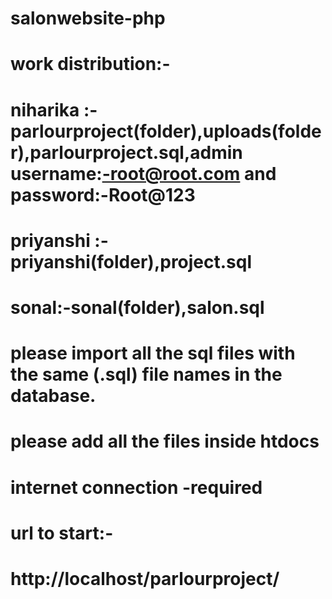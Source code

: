 # salonwebsite-php


# work distribution:-
# niharika :-parlourproject(folder),uploads(folder),parlourproject.sql,admin username:-root@root.com and password:-Root@123

# priyanshi :-priyanshi(folder),project.sql

# sonal:-sonal(folder),salon.sql

# please import all the sql files with the same (.sql) file names in the database.

# please add all the files inside htdocs 

# internet connection -required


# url to start:-
# http://localhost/parlourproject/
